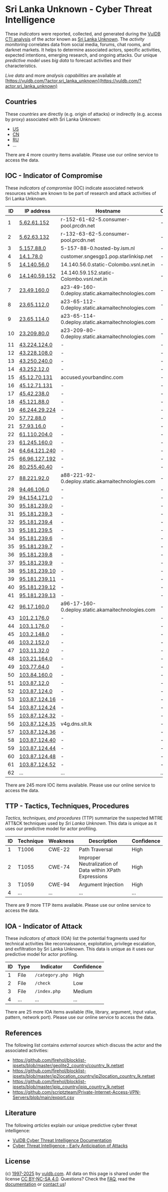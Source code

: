 # Sri Lanka Unknown - Cyber Threat Intelligence

These _indicators_ were reported, collected, and generated during the [VulDB CTI analysis](https://vuldb.com/?kb.cti) of the actor known as [Sri Lanka Unknown](https://vuldb.com/?actor.sri_lanka_unknown). The _activity monitoring_ correlates data from social media, forums, chat rooms, and darknet markets. It helps to determine associated actors, specific activities, expected intentions, emerging research, and ongoing attacks. Our unique _predictive model_ uses _big data_ to forecast activities and their characteristics.

_Live data_ and more _analysis capabilities_ are available at [https://vuldb.com/?actor.sri_lanka_unknown](https://vuldb.com/?actor.sri_lanka_unknown)

## Countries

These _countries_ are directly (e.g. origin of attacks) or indirectly (e.g. access by proxy) associated with Sri Lanka Unknown:

* [US](https://vuldb.com/?country.us)
* [CN](https://vuldb.com/?country.cn)
* [RU](https://vuldb.com/?country.ru)
* ...

There are 4 more country items available. Please use our online service to access the data.

## IOC - Indicator of Compromise

These _indicators of compromise_ (IOC) indicate associated network resources which are known to be part of research and attack activities of Sri Lanka Unknown.

ID | IP address | Hostname | Campaign | Confidence
-- | ---------- | -------- | -------- | ----------
1 | [5.62.61.152](https://vuldb.com/?ip.5.62.61.152) | r-152-61-62-5.consumer-pool.prcdn.net | - | High
2 | [5.62.63.132](https://vuldb.com/?ip.5.62.63.132) | r-132-63-62-5.consumer-pool.prcdn.net | - | High
3 | [5.157.88.0](https://vuldb.com/?ip.5.157.88.0) | 5-157-88-0.hosted-by.ism.nl | - | High
4 | [14.1.78.0](https://vuldb.com/?ip.14.1.78.0) | customer.sngesgp1.pop.starlinkisp.net | - | High
5 | [14.140.56.0](https://vuldb.com/?ip.14.140.56.0) | 14.140.56.0.static-Colombo.vsnl.net.in | - | High
6 | [14.140.59.152](https://vuldb.com/?ip.14.140.59.152) | 14.140.59.152.static-Colombo.vsnl.net.in | - | High
7 | [23.49.160.0](https://vuldb.com/?ip.23.49.160.0) | a23-49-160-0.deploy.static.akamaitechnologies.com | - | High
8 | [23.65.112.0](https://vuldb.com/?ip.23.65.112.0) | a23-65-112-0.deploy.static.akamaitechnologies.com | - | High
9 | [23.65.114.0](https://vuldb.com/?ip.23.65.114.0) | a23-65-114-0.deploy.static.akamaitechnologies.com | - | High
10 | [23.209.80.0](https://vuldb.com/?ip.23.209.80.0) | a23-209-80-0.deploy.static.akamaitechnologies.com | - | High
11 | [43.224.124.0](https://vuldb.com/?ip.43.224.124.0) | - | - | High
12 | [43.228.108.0](https://vuldb.com/?ip.43.228.108.0) | - | - | High
13 | [43.250.240.0](https://vuldb.com/?ip.43.250.240.0) | - | - | High
14 | [43.252.12.0](https://vuldb.com/?ip.43.252.12.0) | - | - | High
15 | [45.12.70.131](https://vuldb.com/?ip.45.12.70.131) | accused.yourbandinc.com | - | High
16 | [45.12.71.131](https://vuldb.com/?ip.45.12.71.131) | - | - | High
17 | [45.42.238.0](https://vuldb.com/?ip.45.42.238.0) | - | - | High
18 | [45.121.88.0](https://vuldb.com/?ip.45.121.88.0) | - | - | High
19 | [46.244.29.224](https://vuldb.com/?ip.46.244.29.224) | - | - | High
20 | [57.72.88.0](https://vuldb.com/?ip.57.72.88.0) | - | - | High
21 | [57.93.16.0](https://vuldb.com/?ip.57.93.16.0) | - | - | High
22 | [61.110.204.0](https://vuldb.com/?ip.61.110.204.0) | - | - | High
23 | [61.245.160.0](https://vuldb.com/?ip.61.245.160.0) | - | - | High
24 | [64.64.121.240](https://vuldb.com/?ip.64.64.121.240) | - | - | High
25 | [66.96.127.192](https://vuldb.com/?ip.66.96.127.192) | - | - | High
26 | [80.255.40.40](https://vuldb.com/?ip.80.255.40.40) | - | - | High
27 | [88.221.92.0](https://vuldb.com/?ip.88.221.92.0) | a88-221-92-0.deploy.static.akamaitechnologies.com | - | High
28 | [94.46.106.0](https://vuldb.com/?ip.94.46.106.0) | - | - | High
29 | [94.154.171.0](https://vuldb.com/?ip.94.154.171.0) | - | - | High
30 | [95.181.239.0](https://vuldb.com/?ip.95.181.239.0) | - | - | High
31 | [95.181.239.3](https://vuldb.com/?ip.95.181.239.3) | - | - | High
32 | [95.181.239.4](https://vuldb.com/?ip.95.181.239.4) | - | - | High
33 | [95.181.239.5](https://vuldb.com/?ip.95.181.239.5) | - | - | High
34 | [95.181.239.6](https://vuldb.com/?ip.95.181.239.6) | - | - | High
35 | [95.181.239.7](https://vuldb.com/?ip.95.181.239.7) | - | - | High
36 | [95.181.239.8](https://vuldb.com/?ip.95.181.239.8) | - | - | High
37 | [95.181.239.9](https://vuldb.com/?ip.95.181.239.9) | - | - | High
38 | [95.181.239.10](https://vuldb.com/?ip.95.181.239.10) | - | - | High
39 | [95.181.239.11](https://vuldb.com/?ip.95.181.239.11) | - | - | High
40 | [95.181.239.12](https://vuldb.com/?ip.95.181.239.12) | - | - | High
41 | [95.181.239.13](https://vuldb.com/?ip.95.181.239.13) | - | - | High
42 | [96.17.160.0](https://vuldb.com/?ip.96.17.160.0) | a96-17-160-0.deploy.static.akamaitechnologies.com | - | High
43 | [101.2.176.0](https://vuldb.com/?ip.101.2.176.0) | - | - | High
44 | [103.1.176.0](https://vuldb.com/?ip.103.1.176.0) | - | - | High
45 | [103.2.148.0](https://vuldb.com/?ip.103.2.148.0) | - | - | High
46 | [103.2.152.0](https://vuldb.com/?ip.103.2.152.0) | - | - | High
47 | [103.11.32.0](https://vuldb.com/?ip.103.11.32.0) | - | - | High
48 | [103.21.164.0](https://vuldb.com/?ip.103.21.164.0) | - | - | High
49 | [103.77.64.0](https://vuldb.com/?ip.103.77.64.0) | - | - | High
50 | [103.84.160.0](https://vuldb.com/?ip.103.84.160.0) | - | - | High
51 | [103.87.12.0](https://vuldb.com/?ip.103.87.12.0) | - | - | High
52 | [103.87.124.0](https://vuldb.com/?ip.103.87.124.0) | - | - | High
53 | [103.87.124.16](https://vuldb.com/?ip.103.87.124.16) | - | - | High
54 | [103.87.124.24](https://vuldb.com/?ip.103.87.124.24) | - | - | High
55 | [103.87.124.32](https://vuldb.com/?ip.103.87.124.32) | - | - | High
56 | [103.87.124.35](https://vuldb.com/?ip.103.87.124.35) | v4g.dns.slt.lk | - | High
57 | [103.87.124.36](https://vuldb.com/?ip.103.87.124.36) | - | - | High
58 | [103.87.124.40](https://vuldb.com/?ip.103.87.124.40) | - | - | High
59 | [103.87.124.44](https://vuldb.com/?ip.103.87.124.44) | - | - | High
60 | [103.87.124.48](https://vuldb.com/?ip.103.87.124.48) | - | - | High
61 | [103.87.124.52](https://vuldb.com/?ip.103.87.124.52) | - | - | High
62 | ... | ... | ... | ...

There are 245 more IOC items available. Please use our online service to access the data.

## TTP - Tactics, Techniques, Procedures

_Tactics, techniques, and procedures_ (TTP) summarize the suspected MITRE ATT&CK techniques used by _Sri Lanka Unknown_. This data is unique as it uses our predictive model for actor profiling.

ID | Technique | Weakness | Description | Confidence
-- | --------- | -------- | ----------- | ----------
1 | T1006 | CWE-22 | Path Traversal | High
2 | T1055 | CWE-74 | Improper Neutralization of Data within XPath Expressions | High
3 | T1059 | CWE-94 | Argument Injection | High
4 | ... | ... | ... | ...

There are 9 more TTP items available. Please use our online service to access the data.

## IOA - Indicator of Attack

These _indicators of attack_ (IOA) list the potential fragments used for technical activities like reconnaissance, exploitation, privilege escalation, and exfiltration by Sri Lanka Unknown. This data is unique as it uses our predictive model for actor profiling.

ID | Type | Indicator | Confidence
-- | ---- | --------- | ----------
1 | File | `/category.php` | High
2 | File | `/check` | Low
3 | File | `/index.php` | Medium
4 | ... | ... | ...

There are 25 more IOA items available (file, library, argument, input value, pattern, network port). Please use our online service to access the data.

## References

The following list contains _external sources_ which discuss the actor and the associated activities:

* https://github.com/firehol/blocklist-ipsets/blob/master/geolite2_country/country_lk.netset
* https://github.com/firehol/blocklist-ipsets/blob/master/ip2location_country/ip2location_country_lk.netset
* https://github.com/firehol/blocklist-ipsets/blob/master/ipip_country/ipip_country_lk.netset
* https://github.com/scriptzteam/Private-Internet-Access-VPN-Servers/blob/main/export.csv

## Literature

The following _articles_ explain our unique predictive cyber threat intelligence:

* [VulDB Cyber Threat Intelligence Documentation](https://vuldb.com/?kb.cti)
* [Cyber Threat Intelligence - Early Anticipation of Attacks](https://www.scip.ch/en/?labs.20201022)

## License

(c) [1997-2025](https://vuldb.com/?kb.changelog) by [vuldb.com](https://vuldb.com/?kb.about). All data on this page is shared under the license [CC BY-NC-SA 4.0](https://creativecommons.org/licenses/by-nc-sa/4.0/). Questions? Check the [FAQ](https://vuldb.com/?kb.faq), read the [documentation](https://vuldb.com/?kb) or [contact us](https://vuldb.com/?contact)!
